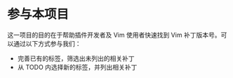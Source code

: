 # 参与本项目

这一项目的目的在于帮助插件开发者及 Vim 使用者快速找到 Vim 补丁版本号。可以通过以下方式参与我们：

- 完善已有的标签，筛选出未列出的相关补丁
- 从 TODO 内选择新的标签，并列出相关补丁
